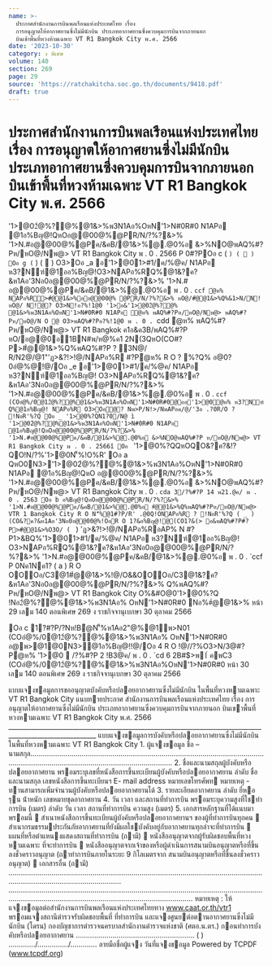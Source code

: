 ```yaml
---
name: >-
  ประกาศสำนักงานการบินพลเรือนแห่งประเทศไทย เรื่อง
  การอนุญาตให้อากาศยานซึ่งไม่มีนักบิน ประเภทอากาศยานซึ่งควบคุมการบินจากภายนอก
  บินเข้าพื้นที่หวงห้ามเฉพาะ VT R1 Bangkok City พ.ศ. 2566
date: '2023-10-30'
category: ง พิเศษ
volume: 140
section: 269
page: 29
source: 'https://ratchakitcha.soc.go.th/documents/9418.pdf'
draft: true
---
```


# ประกาศสำนักงานการบินพลเรือนแห่งประเทศไทย เรื่อง การอนุญาตให้อากาศยานซึ่งไม่มีนักบิน ประเภทอากาศยานซึ่งควบคุมการบินจากภายนอก บินเข้าพื้นที่หวงห้ามเฉพาะ VT R1 Bangkok City พ.ศ. 2566

'1>@02ํ@%?@%@1&>%พ3N1Aอ%OหN'1>N#0R#0 N1APอ @1อ%Bญ@!QหOอ@@00@%@PR/N/?%?&>% '1>N.#อ@@00@%@Pค/&คB/@1&>%@.@0%อ &>%NO@พAQ%#?Pห/หO@/Nพ@> VT R1 Bangkok City พ . 0 . 2566 P 0#?POอ c ( ` ) (  ) Oอ g ( ` ) (  ) O3>Oอ _a อ'1>@01>#1/ค/%@ค/ N1APอ ห3?Nฑ์@1ออ%Bญ@!O3>NAPอ%RQ%@1&?ค?&ห1Aอ'3Nอ0อ@@00@%@PR/N/?%?&>% '1>N.# อ@@00@%@Pค/&คB/@1&>%@.@0%อ พ . 0 . `ccf ํ@ห% NAPอ%R>#ํ@@1&>%ออ@@00@% @PR/N/?%?&>% หO@/#ํ@@1&>%Q%&1>N/N!หO@/ N!ํ@? O3>N!อ?%!1@0 '1>อ&'1>@02ํ@%?@% @1&>%พ3N1Aอ%OหN'1>N#0R#0 N1APอ ํ@ห% พAQ%#?Pห/หO@/Nพ@> พAQ%#?Pห/หO@/N O @ O3>พAQ%#?Pอ?%!1@0 พ . 0 . `cdd ํ@ห% พAQ%#?Pห/หO@/Nพ@> VT R1 Bangkok ค1อ&ค3B/พAQ%#?P หO/อ@@0อ1BN#พ/ห@%ค1 2N(3QหO(CO#?P>#ํ@@1&>%Q%พAQ%#?P ? 3N@/ R/N2@/@1"'ฏ>&?!>!@/NAPอ%R #?Pํ@ห% R O ? %?Q% อ@0?0อํ@%@!@/Oอ _e อ'1>@01>#1/ค/%@ค/ N1APอ ห3?Nฑ์@1ออ%Bญ@! O3>NAPอ%RQ%@1&?ค?&ห1Aอ'3Nอ0อ@@00@%@PR/N/?%?&>% '1>N.#อ@@00@%@Pค/&คB/@1&>%@.@0%อ พ . 0 . `ccf (COอํ@%/0@12ํ@%?@%@1&>%พ3N1Aอ%OหN'1>N#0R#0@ออ'1>@0ํ@ห% ห3?Nฑ์ Q%@1อ%Bญ@! NAPอ%R O3>Oอํ@? Nพ>P/N!>/NพAPอค/@/'3อ .?0R/O ? !NอR'%?Q Oอ _ '1>@0%?QN1?0/N@ ì '1>@02ํ@%?@%@1&>%พ3N1Aอ%OหN'1>N#0R#0 N1APอ @1อ%Bญ@!QหOอ@@00@%@PR/N/?%?&>% '1>N.#อ@@00@%@Pค/&คB/@1&>%@.@0%อ &>%NO@พAQ%#?P ห/หO@/Nพ@> VT R1 Bangkok City พ . 0 . 2566î Oอ ` '1>@0%?QQหOQO&?ค?&!?QO!N/?%'1>@0N'็%!O%R' Oอ a QหO0N3>'1>@02ํ@%?@%@1&>%พ3N1Aอ%OหN'1>N#0R#0 N1APอ @1อ%Bญ@!QหO อ@@00@%@PR/N/?%?&>% '1>N.#อ@@00@%@Pค/&คB/@1&>%@.@0%อ &>%NO@พAQ%#?Pห/หO@/Nพ@> VT R1 Bangkok City พ . 0 . `cda 3/?%#?P 14 พ21.@ค/ พ . 0 . 2563 Oอ b อ%Bญ@!QหOอ@@00@%@PR/N/?%?&>% '1>N.#อ@@00@%@Pค/&คB/@1&>%@.@0%อ #ํ@@1&>%Q%พAQ%#?Pห/หO@/Nพ@> VTR 1 Bangkok City R O N'็%@1#?P/R' .@0Q!ONAPอ%R ? !NอR'%?Q ( _ ) (CO&?ค?&ห1Aอ'3Nอ0อ@@00@%!OอR O 1?&อ%Bญ@!@(CO1?&(> อ&พAQ%#?P#?P>#ํ@@1&>%O3O/ ( ` ) 'ฏ>&?!>!@/NAPอ%RอAP% N #?P1>&BQ%'1>@01>#1/ค/%@ค/ N1APอ ห3?Nฑ์@1ออ%Bญ@! O3>NAPอ%RQ%@1&?ค?&ห1Aอ'3Nอ0อ@@00@%@PR/N/?%?&>% '1>N.#อ@@00@%@Pค/&คB/@1&>%@.@0%อ พ . 0 . `ccf P 0Nค1Nค1? ( a ) R O OOOอ/C3@1#ํ@@1&>%!@/O&&OOOอ/C3@1&?ค?&ห1Aอ'3Nอ0อ@@00@%@PR/N/?%?&>% Q%พAQ%#?Pห/หO@/Nพ@> VT R1 Bangkok City O%&#O@0'1>@0%?Q !Nอ2ํ@%?@%@1&>%พ3N1Aอ% OหN'1>N#0R#0 Nอ%#ํ@@1&>% หน้า 29 เลม 140 ตอนพิเศษ 269 ง ราชกิจจานุเบกษา 30 ตุลาคม 2566

Oอ c 1?#?P/?Nห!Bํ@N'็%ห1Aอ2"@%@1์พ>N01 (COอํ@%/0@12ํ@%?@%@1&>%พ3N1Aอ% OหN'1>N#0R#0 อ@พ>@1@0N3>@1อ%Bญ@!!@/Oอ 4 R O !@//?%O3>N/3@#?Pํ@ห% '1>@0  /?%#?P 2 !B3@ค/ พ . 0 . `cd 6 2B#$>พ1์ คพC3 (COอํ@%/0@12ํ@%?@%@1&>%พ3N1Aอ%OหN'1>N#0R#0 หน้า 30 เลม 140 ตอนพิเศษ 269 ง ราชกิจจานุเบกษา 30 ตุลาคม 2566

แบบแจงขอมูลการขออนุญาตบังคับหรือปลอยอากาศยานซึ่งไม่มีนักบิน ในพื้นที่หวงหามเฉพาะ VT R1 Bangkok City แนบทายประกาศ สํานักงานการบินพลเรือนแห่งประเทศไทย เรื่อง การอนุญาตให้อากาศยานซึ่งไม่มีนักบิน ประเภทอากาศยานซึ่งควบคุมการบินจากภายนอก บินเขาพื้นที่หวงหามเฉพาะ VT R1 Bangkok City พ.ศ. 2566 _________________________________________________________________________________________________________ แบบแจงขอมูลการบังคับหรือปลอยอากาศยานซึ่งไม่มีนักบิน ในพื้นที่หวงหามเฉพาะ VT R1 Bangkok City 1. ผู้แจงขอมูล ชื่อ – นามสกุล.................................................................................................................................................................................................. 2. ชื่อและนามสกุลผู้บังคับหรือปลอยอากาศยาน พรอมระบุเลขที่หนังสือการขึ้นทะเบียนผู้บังคับหรือปลอยอากาศยาน ลําดับ ชื่อและนามสกุล เลขหนังสือการขึ้นทะเบียนฯ E- mail address หมายเลขโทรศัพท หมายเหตุ - ทานสามารถเพิ่มจํานวนผู้บังคับหรือปลอยอากาศยานได้ 3. รายละเอียดอากาศยาน ลําดับ ยี่หอ รุน น้ําหนัก เลขหมายชุดอากาศยาน 4. วัน เวลา และสถานที่ทําการบิน พรอมระบุความสูงที่ใชทําการบิน (เมตร) ลําดับ วัน เวลา สถานที่ทําการบิน ความสูง (เมตร) 5. เอกสารหลักฐานที่ได้แนบมาพรอมนี้  สําเนาหนังสือการขึ้นทะเบียนผู้บังคับหรือปลอยอากาศยานฯ ของผู้ที่ทําการบินทุกคน  สําเนากรมธรรมประกันภัยอากาศยานที่ยังมีผลใชบังคับอยู่กับอากาศยานทุกลําจะที่ทําการบิน  แผนที่หรือตําแหนงแสดงสถานที่ทําการบิน (ถามี)  หนังสืออนุญาตจากผู้รับผิดชอบพื้นที่หวงหามเฉพาะ ที่จะทําการบิน  หนังสืออนุญาตจากเจ้าของหรือผู้ดําเนินการสนามบินอนุญาตหรือที่ขึ้นลงชั่วคราวอนุญาต (ถาทําการบินภายในระยะ 9 กิโลเมตรจาก สนามบินอนุญาตหรือที่ขึ้นลงชั่วคราวอนุญาต)  เอกสารอื่น (ถามี) ................................................................................................................................................................................... ...................................................................................................................................................................................................................... หมายเหตุ : ให้แจงขอมูลต่อสํานักงานการบินพลเรือนแห่งประเทศไทยทาง www.caat.or.th/vtr1 พรอมแจงสถานีตํารวจรับผิดชอบพื้นที่ ที่ทําการบิน และแจงศูนยต่อตานอากาศยานซึ่งไม่มีนักบิน (โดรน) กองบัญชาการตํารวจนครบาลสํานักงานตํารวจแห่งชาติ (ศตอ.น.ตร.) กอนทําการบังคับหรือปลอยอากาศยาน .......................................................... ( ) ............./.............../............. ลายมือชื่อผู้แจง วันที่แจงขอมูล Powered by TCPDF (www.tcpdf.org)
